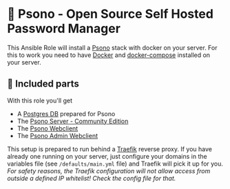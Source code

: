 # 🔐 Psono - Open Source Self Hosted Password Manager

This Ansible Role will install a [Psono](https://psono.com) stack with docker on your server.
For this to work you need to have [Docker](https://docs.docker.com/engine/) and [docker-compose](https://docs.docker.com/compose/) installed on your server.

## 🔋 Included parts

With this role you'll get

- A [Postgres DB](https://doc.psono.com/admin/installation/install-postgres-db.html) prepared for Psono
- The [Psono Server - Community Edition](https://doc.psono.com/admin/installation/install-server-ce.html)
- The [Psono Webclient](https://doc.psono.com/admin/installation/install-webclient.html)
- The [Psono Admin Webclient](https://doc.psono.com/admin/installation/install-admin-webclient.html)

This setup is prepared to run behind a [Traefik]() reverse proxy. If you have already one running on your server, just configure your domains in the variables file (see `/defaults/main.yml` file) and Traefik will pick it up for you.
_For safety reasons, the Traefik configuration will not allow access from outside a defined IP whitelist! Check the config file for that._
